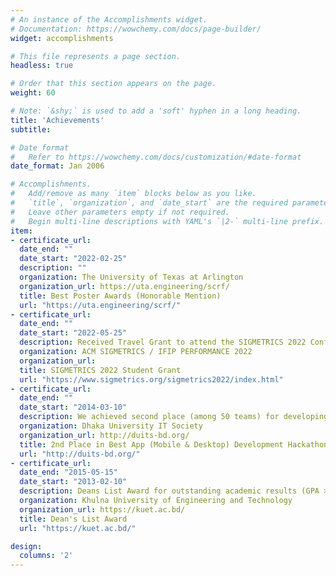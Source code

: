 ```yaml
---
# An instance of the Accomplishments widget.
# Documentation: https://wowchemy.com/docs/page-builder/
widget: accomplishments

# This file represents a page section.
headless: true

# Order that this section appears on the page.
weight: 60

# Note: `&shy;` is used to add a 'soft' hyphen in a long heading.
title: 'Achievements'
subtitle:

# Date format
#   Refer to https://wowchemy.com/docs/customization/#date-format
date_format: Jan 2006

# Accomplishments.
#   Add/remove as many `item` blocks below as you like.
#   `title`, `organization`, and `date_start` are the required parameters.
#   Leave other parameters empty if not required.
#   Begin multi-line descriptions with YAML's `|2-` multi-line prefix.
item:
- certificate_url: 
  date_end: ""
  date_start: "2022-02-25"
  description: ""
  organization: The University of Texas at Arlington
  organization_url: https://uta.engineering/scrf/
  title: Best Poster Awards (Honorable Mention)
  url: "https://uta.engineering/scrf/"
- certificate_url: 
  date_end: ""
  date_start: "2022-05-25"
  description: Received Travel Grant to attend the SIGMETRICS 2022 Conference
  organization: ACM SIGMETRICS / IFIP PERFORMANCE 2022
  organization_url: 
  title: SIGMETRICS 2022 Student Grant
  url: "https://www.sigmetrics.org/sigmetrics2022/index.html"
- certificate_url: 
  date_end: ""
  date_start: "2014-03-10"
  description: We achieved second place (among 50 teams) for developing a complete application within three days in a Hackathon
  organization: Dhaka University IT Society
  organization_url: http://duits-bd.org/
  title: 2nd Place in Best App (Mobile & Desktop) Development Hackathon
  url: "http://duits-bd.org/"
- certificate_url: 
  date_end: "2015-05-15"
  date_start: "2013-02-10"
  description: Deans List Award for outstanding academic results (GPA > 3.75/4.0) for 2 consecutive years
  organization: Khulna University of Engineering and Technology
  organization_url: https://kuet.ac.bd/
  title: Dean's List Award
  url: "https://kuet.ac.bd/"

design:
  columns: '2' 
---
```

